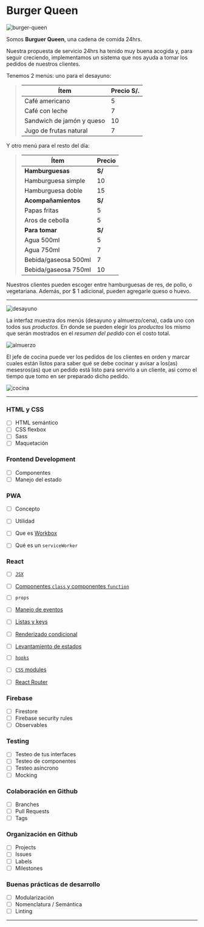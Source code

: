 # Burger Queen
![burger-queen](https://github.com/sandrahfiestas/LIM012-fe-burger-queen/blob/develop/src/images/logo.png)

Somos **Burguer Queen**, una cadena de comida 24hrs.

Nuestra propuesta de servicio 24hrs ha tenido muy buena acogida y, para
seguir creciendo, implementamos un sistema que nos ayuda a tomar los pedidos de
nuestros clientes.

 Tenemos 2 menús: uno para el desayuno:

> | Ítem                      | Precio S/.|
> | ------------------------- | --------- |
> | Café americano            | 5         |
> | Café con leche            | 7         |
> | Sandwich de jamón y queso | 10        |
> | Jugo de frutas natural    | 7         |
>
 Y otro menú para el resto del día:

> | Ítem                 | Precio |
> | -------------------- | ------ |
> | **Hamburguesas**     | **S/** |
> | Hamburguesa simple   | 10     |
> | Hamburguesa doble    | 15     |
> | **Acompañamientos**  | **S/** |
> | Papas fritas         | 5      |
> | Aros de cebolla      | 5      |
> | **Para tomar**       | **S/** |
> | Agua 500ml           | 5      |
> | Agua 750ml           | 7      |
> | Bebida/gaseosa 500ml | 7      |
> | Bebida/gaseosa 750ml | 10     |

 Nuestros clientes pueden escoger entre hamburguesas de res,
 de pollo, o vegetariana. Además, por \$ 1 adicional, pueden agregarle queso
 o huevo.

 ---

![desayuno](https://github.com/sandrahfiestas/LIM012-fe-burger-queen/blob/develop/src/images/desayuno.jpg)

La interfaz muestra dos menús (desayuno y almuerzo/cena), cada uno
con todos sus _productos_. En donde se pueden elegir los _productos_ los mismo que serán mostrados en el _resumen del pedido_ con el
costo total.

![almuerzo](https://github.com/sandrahfiestas/LIM012-fe-burger-queen/blob/develop/src/images/almuerzo.jpg)

El jefe de cocina puede ver los pedidos de los clientes en orden y marcar cuales están listos para saber qué se debe cocinar y avisar a los(as) mesesros(as) que un pedido está listo para servirlo a un cliente, asi como el tiempo que tomo en ser preparado dicho pedido.

![cocina](https://github.com/sandrahfiestas/LIM012-fe-burger-queen/blob/develop/src/images/cocina.jpg)



---


### HTML y CSS

- [ ] HTML semántico
- [ ] CSS flexbox
- [ ] Sass
- [ ] Maquetación

### Frontend Development

- [ ] Componentes
- [ ] Manejo del estado

### PWA

- [ ] Concepto
- [ ] Utilidad
- [ ] Que es [Workbox](https://developers.google.com/web/tools/workbox)
- [ ] Qué es un `serviceWorker`


### React

- [ ] [`JSX`](https://es.reactjs.org/docs/introducing-jsx.html)
- [ ] [Componentes `class` y componentes `function`](https://es.reactjs.org/docs/components-and-props.html#function-and-class-components)
- [ ] `props`
- [ ] [Manejo de eventos](https://es.reactjs.org/docs/handling-events.html)
- [ ] [Listas y keys](https://es.reactjs.org/docs/lists-and-keys.html)
- [ ] [Renderizado condicional](https://es.reactjs.org/docs/conditional-rendering.html)
- [ ] [Levantamiento de estados](https://es.reactjs.org/docs/lifting-state-up.html)
- [ ] [`hooks`](https://es.reactjs.org/docs/hooks-intro.html)
- [ ] [`CSS` modules](https://create-react-app.dev/docs/adding-a-css-modules-stylesheet)
- [ ] [React Router](https://reacttraining.com/react-router/web)


### Firebase

- [ ] Firestore
- [ ] Firebase security rules
- [ ] Observables

### Testing

- [ ] Testeo de tus interfaces
- [ ] Testeo de componentes
- [ ] Testeo asíncrono
- [ ] Mocking

### Colaboración en Github

- [ ] Branches
- [ ] Pull Requests
- [ ] Tags

### Organización en Github

- [ ] Projects
- [ ] Issues
- [ ] Labels
- [ ] Milestones

### Buenas prácticas de desarrollo

- [ ] Modularización
- [ ] Nomenclatura / Semántica
- [ ] Linting

---


